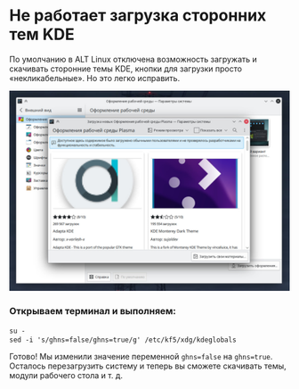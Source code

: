 # Не работает загрузка сторонних тем KDE

По умолчанию в ALT Linux отключена возможность загружать и скачивать сторонние темы KDE, кнопки для загрузки просто «некликабельные». Но это легко исправить.

![Скриншот настроек с загрузкой тем](./img/screenshot.png)
### Открываем терминал и выполняем:
```shell
su -
sed -i 's/ghns=false/ghns=true/g' /etc/kf5/xdg/kdeglobals
```

Готово! Мы изменили значение переменной `ghns=false` на `ghns=true`. Осталось перезагрузить систему и теперь вы сможете скачивать темы, модули рабочего стола и т. д.

